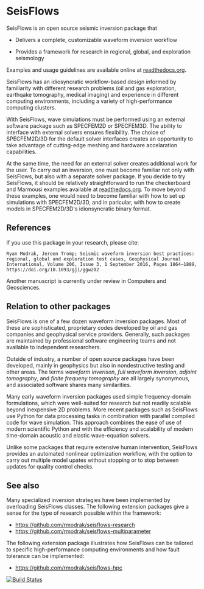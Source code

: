 SeisFlows
=========

SeisFlows is an open source seismic inversion package that

- Delivers a complete, customizable waveform inversion workflow

- Provides a framework for research in regional, global, and exploration seismology

Examples and usage guidelines are available online at [readthedocs.org](http://seisflows.readthedocs.org/en/latest/).

SeisFlows has an idiosyncratic workflow-based design informed by familiarity with different research problems (oil and gas exploration, earthqake tomography, medical imaging) and experience in different computing environments, including a variety of high-performance computing clusters.

With SeisFlows, wave simulations must be performed using an external software package such as SPECFEM2D or SPECFEM3D.  The ability to interface with external solvers ensures flexibility.  The choice of SPECFEM2D/3D for the default solver interfaces creates an opportunity to take advantage of cutting-edge meshing and hardware accelaration capabilities.

At the same time, the need for an external solver creates additional work for the user.  To carry out an inversion, one must become familiar not only with SeisFlows, but also with a separate solver package.  If you decide to try SeisFlows, it should be relatively straightforward to run the checkerboard and Marmousi examples available at [readthedocs.org](http://seisflows.readthedocs.org/en/latest/).  To move beyond these examples, one would need to become familiar with how to set up simulations with SPECFEM2D/3D, and in paricular, with how to create models in SPECFEM2D/3D's idionsyncratic binary format.


References
----------
If you use this package in your research, please cite:

`Ryan Modrak, Jeroen Tromp; Seismic waveform inversion best practices: regional, global and exploration test cases, Geophysical Journal International, Volume 206, Issue 3, 1 September 2016, Pages 1864–1889, https://doi.org/10.1093/gji/ggw202`

Another manuscript is currently under review in Computers and Geosciences.


Relation to other packages
--------------------------
SeisFlows is one of a few dozen waveform inversion packages.  Most of these are sophisticated, proprietary codes developed by oil and gas companies and geophysical service providers.  Generally, such packages are maintained by professional software engineering teams and not available to independent researchers.

Outside of industry, a number of open source packages have been developed, mainly in geophysics but also in nondestructive testing and other areas.  The terms _waveform inverison_, _full waveform inversion_, _adjoint tomography_, and _finite frequeny tomography_ are all largely synonymous, and associated software shares many similarities.

Many early waveform inversion packages used simple frequency-domain formulations, which were well-suited for research but not readily scalable beyond inexpensive 2D problems.  More recent packages such as SeisFlows use Python for data processing tasks in combination with parallel compiled code for wave simulation.  This approach combines the ease of use of modern scientific Python and with the efficiency and scalability of modern time-domain acoustic and elastic wave-equation solvers.

Unlike some packages that require extensive human intervention, SeisFlows provides an automated nonlinear optimization workflow, with the option to carry out multiple model upates without stopping or to stop between updates for quality control checks.


See also
--------
Many specialized inversion strategies have been implemented by overloading SeisFlows classes.  The following extension packages give a sense for the type of research possible within the framework:

- https://github.com/rmodrak/seisflows-research
- https://github.com/rmodrak/seisflows-multiparameter


The following extension package illustrates how SeisFlows can be tailored to specific high-performance computing environments and how  fault tolerance can be implemented:

- https://github.com/rmodrak/seisflows-hpc



[![Build Status](https://travis-ci.org/rmodrak/seisflows.svg?branch=master)](https://travis-ci.org/rmodrak/seisflows)
